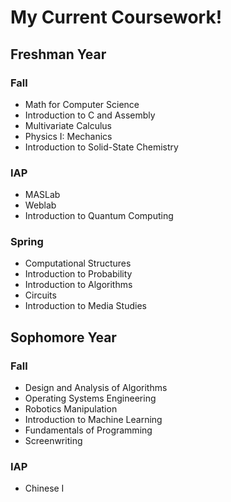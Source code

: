 # My Current Coursework!

## Freshman Year

### Fall
- Math for Computer Science
- Introduction to C and Assembly
- Multivariate Calculus
- Physics I: Mechanics
- Introduction to Solid-State Chemistry

### IAP
- MASLab
- Weblab
- Introduction to Quantum Computing

### Spring
- Computational Structures
- Introduction to Probability
- Introduction to Algorithms
- Circuits
- Introduction to Media Studies

## Sophomore Year

### Fall
- Design and Analysis of Algorithms
- Operating Systems Engineering
- Robotics Manipulation
- Introduction to Machine Learning
- Fundamentals of Programming
- Screenwriting

### IAP
- Chinese I
